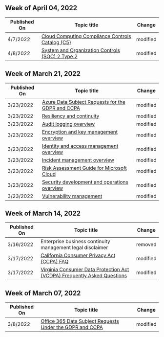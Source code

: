 <!-- This file is generated automatically each week. Changes made to this file will be overwritten.-->



## Week of April 04, 2022


| Published On |Topic title | Change |
|------|------------|--------|
| 4/7/2022 | [Cloud Computing Compliance Controls Catalog (C5)](/compliance/regulatory/offering-c5-germany) | modified |
| 4/8/2022 | [System and Organization Controls (SOC) 2 Type 2](/compliance/regulatory/offering-soc-2) | modified |


## Week of March 21, 2022


| Published On |Topic title | Change |
|------|------------|--------|
| 3/23/2022 | [Azure Data Subject Requests for the GDPR and CCPA](/compliance/regulatory/gdpr-dsr-azure) | modified |
| 3/23/2022 | [Resiliency and continuity](/compliance/assurance/assurance-resiliency-and-continuity) | modified |
| 3/23/2022 | [Audit logging overview](/compliance/assurance/assurance-audit-logging) | modified |
| 3/23/2022 | [Encryption and key management overview](/compliance/assurance/assurance-encryption) | modified |
| 3/23/2022 | [Identity and access management overview](/compliance/assurance/assurance-identity-and-access-management) | modified |
| 3/23/2022 | [Incident management overview](/compliance/assurance/assurance-incident-management) | modified |
| 3/23/2022 | [Risk Assessment Guide for Microsoft Cloud](/compliance/assurance/assurance-risk-assessment-guide) | modified |
| 3/23/2022 | [Security development and operations overview](/compliance/assurance/assurance-security-development-and-operation) | modified |
| 3/23/2022 | [Vulnerability management](/compliance/assurance/assurance-vulnerability-management) | modified |


## Week of March 14, 2022


| Published On |Topic title | Change |
|------|------------|--------|
| 3/16/2022 | Enterprise business continuity management legal disclaimer | removed |
| 3/17/2022 | [California Consumer Privacy Act (CCPA) FAQ](/compliance/regulatory/ccpa-faq) | modified |
| 3/17/2022 | [Virginia Consumer Data Protection Act (VCDPA) Frequently Asked Questions](/compliance/regulatory/vcdpa-faq) | modified |


## Week of March 07, 2022


| Published On |Topic title | Change |
|------|------------|--------|
| 3/8/2022 | [Office 365 Data Subject Requests Under the GDPR and CCPA](/compliance/regulatory/gdpr-dsr-office365) | modified |
